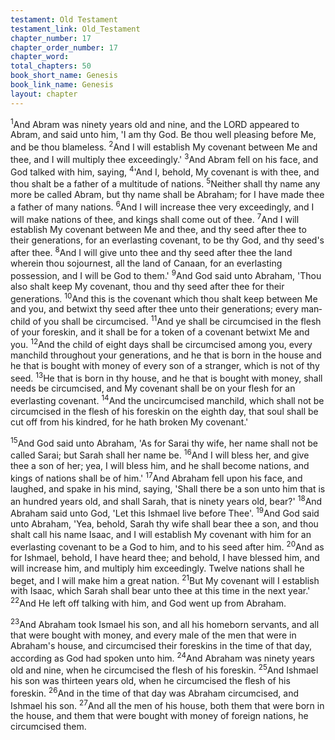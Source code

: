 ```yaml
---
testament: Old Testament
testament_link: Old_Testament
chapter_number: 17
chapter_order_number: 17
chapter_word: 
total_chapters: 50
book_short_name: Genesis
book_link_name: Genesis
layout: chapter
---
```


<sup>1</sup>And Abram was ninety years old and nine, and the LORD appeared to Abram, and said unto him, 'I am thy God. Be thou well pleasing before Me, and be thou blameless. <sup>2</sup>And I will establish My covenant between Me and thee, and I will multiply thee exceedingly.' <sup>3</sup>And Abram fell on his face, and God talked with him, saying, <sup>4</sup>'And I, behold, My covenant is with thee, and thou shalt be a father of a multitude of nations. <sup>5</sup>Neither shall thy name any more be called Abram, but thy name shall be Abraham; for I have made thee a father of many nations. <sup>6</sup>And I will increase thee very exceedingly, and I will make nations of thee, and kings shall come out of thee. <sup>7</sup>And I will establish My covenant between Me and thee, and thy seed after thee to their generations, for an everlasting covenant, to be thy God, and thy seed's after thee. <sup>8</sup>And I will give unto thee and thy seed after thee the land wherein thou sojournest, all the land of Canaan, for an everlasting possession, and I will be God to them.' <sup>9</sup>And God said unto Abraham, 'Thou also shalt keep My covenant, thou and thy seed after thee for their generations. <sup>10</sup>And this is the covenant which thou shalt keep between Me and you, and betwixt thy seed after thee unto their generations; every man­child of you shall be circumcised. <sup>11</sup>And ye shall be circumcised in the flesh of your foreskin, and it shall be for a token of a covenant betwixt Me and you. <sup>12</sup>And the child of eight days shall be circumcised among you, every man­child throughout your generations, and he that is born in the house and he that is bought with money of every son of a stranger, which is not of thy seed. <sup>13</sup>He that is born in thy house, and he that is bought with money, shall needs be circumcised, and My covenant shall be on your flesh for an everlasting covenant. <sup>14</sup>And the  uncircumcised  man­child,  which  shall  not  be  circumcised  in  the  flesh  of  his foreskin on the eighth day, that soul shall be cut off from his kindred, for he hath broken My covenant.' 

<sup>15</sup>And God said unto Abraham, 'As for Sarai thy wife, her name shall not be called Sarai; but Sarah shall her name be. <sup>16</sup>And I will bless her, and give thee a son of her; yea, I will bless him, and he shall become nations, and kings of nations shall be of him.' <sup>17</sup>And Abraham fell upon his face, and laughed, and spake in his mind, saying, 'Shall there be a son unto him that is an hundred years old, and shall Sarah, that is ninety years old, bear?'  <sup>18</sup>And Abraham said unto God, 'Let this Ishmael live before Thee'. <sup>19</sup>And God said unto Abraham, 'Yea, behold, Sarah thy wife shall bear thee a son, and thou shalt call his name Isaac, and I will establish My covenant with him for an everlasting covenant to be a God to him, and to his seed after him. <sup>20</sup>And as for Ishmael, behold, I have heard thee; and behold, I have blessed him, and will increase him, and multiply him exceedingly. Twelve nations shall he beget, and I will make him a great nation. <sup>21</sup>But My covenant will I establish with Isaac, which Sarah shall bear unto thee at this time in the next year.'  <sup>22</sup>And He left off talking with him, and God went up from Abraham. 

<sup>23</sup>And Abraham took Ismael his son, and all his homeborn servants, and all that were bought with money, and every male of the men that were in Abraham's house, and circumcised their foreskins in the time of that day, according as God had spoken unto him. <sup>24</sup>And Abraham was ninety years old and nine, when he circumcised the flesh of his foreskin. <sup>25</sup>And Ishmael his son was thirteen years old, when he circumcised the flesh of his foreskin. <sup>26</sup>And in the time of that day was Abraham circumcised, and Ishmael his son.  <sup>27</sup>And all the men of his house, both them that were born in the house, and them that were bought with money of foreign nations, he circumcised them.
